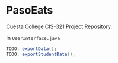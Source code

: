 # PasoEats
Cuesta College CIS-321 Project Repository.

In `UserInterface.java`
```java
TODO: exportData();
TODO: exportStudentData();
```

